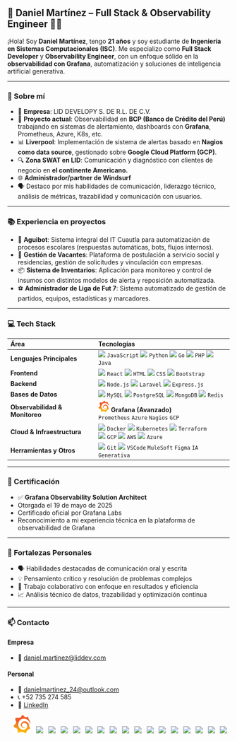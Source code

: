 ## 🧠 Daniel Martínez – Full Stack & Observability Engineer 👨‍💻

¡Hola! Soy **Daniel Martínez**, tengo **21 años** y soy estudiante de **Ingeniería en Sistemas Computacionales (ISC)**. Me especializo como **Full Stack Developer** y **Observability Engineer**, con un enfoque sólido en la **observabilidad con Grafana**, automatización y soluciones de inteligencia artificial generativa.

---

### 🚀 Sobre mí

* 🏢 **Empresa**: LID DEVELOPY S. DE R.L. DE C.V.
* 💼 **Proyecto actual**: Observabilidad en **BCP (Banco de Crédito del Perú)** trabajando en sistemas de alertamiento, dashboards con **Grafana**, Prometheus, Azure, K8s, etc.
* 📊 **Liverpool**: Implementación de sistema de alertas basado en **Nagios como data source**, gestionado sobre **Google Cloud Platform (GCP)**.
* 🔍 **Zona SWAT en LID**: Comunicación y diagnóstico con clientes de negocio en **el continente Americano.**
* 🌐 **Administrador/partner de Windsurf**
* 🗣️ Destaco por mis habilidades de comunicación, liderazgo técnico, análisis de métricas, trazabilidad y comunicación con usuarios.

---

### 📚 Experiencia en proyectos

* 🤖 **Aguibot**: Sistema integral del IT Cuautla para automatización de procesos escolares (respuestas automáticas, bots, flujos internos).
* 💼 **Gestión de Vacantes**: Plataforma de postulación a servicio social y residencias, gestión de solicitudes y vinculación con empresas.
* 📦 **Sistema de Inventarios**: Aplicación para monitoreo y control de insumos con distintos modelos de alerta y reposición automatizada.
* ⚽ **Administrador de Liga de Fut 7**: Sistema automatizado de gestión de partidos, equipos, estadísticas y marcadores.

---

### 💻 Tech Stack

| Área | Tecnologías |
| :--- | :--- |
| **Lenguajes Principales** | <img src="https://cdn.jsdelivr.net/gh/devicons/devicon/icons/javascript/javascript-original.svg" width="25"/> `JavaScript` <img src="https://cdn.jsdelivr.net/gh/devicons/devicon/icons/python/python-original.svg" width="25"/> `Python` <img src="https://cdn.jsdelivr.net/gh/devicons/devicon/icons/go/go-original.svg" width="25"/> `Go` <img src="https://cdn.jsdelivr.net/gh/devicons/devicon/icons/php/php-original.svg" width="25"/> `PHP` <img src="https://cdn.jsdelivr.net/gh/devicons/devicon/icons/java/java-original.svg" width="25"/> `Java` |
| **Frontend** | <img src="https://cdn.jsdelivr.net/gh/devicons/devicon/icons/react/react-original.svg" width="25"/> `React` <img src="https://cdn.jsdelivr.net/gh/devicons/devicon/icons/html5/html5-original.svg" width="25"/> `HTML` <img src="https://cdn.jsdelivr.net/gh/devicons/devicon/icons/css3/css3-original.svg" width="25"/> `CSS` <img src="https://cdn.jsdelivr.net/gh/devicons/devicon/icons/bootstrap/bootstrap-original.svg" width="25"/> `Bootstrap` |
| **Backend** | <img src="https://cdn.jsdelivr.net/gh/devicons/devicon/icons/nodejs/nodejs-original.svg" width="25"/> `Node.js` <img src="https://cdn.jsdelivr.net/gh/devicons/devicon/icons/laravel/laravel-plain.svg" width="25"/> `Laravel` <img src="https://cdn.jsdelivr.net/gh/devicons/devicon/icons/express/express-original.svg" width="25"/> `Express.js` |
| **Bases de Datos** | <img src="https://cdn.jsdelivr.net/gh/devicons/devicon/icons/mysql/mysql-original.svg" width="25"/> `MySQL` <img src="https://cdn.jsdelivr.net/gh/devicons/devicon/icons/postgresql/postgresql-original.svg" width="25"/> `PostgreSQL` <img src="https://cdn.jsdelivr.net/gh/devicons/devicon/icons/mongodb/mongodb-original.svg" width="25"/> `MongoDB` <img src="https://cdn.jsdelivr.net/gh/devicons/devicon/icons/redis/redis-original.svg" width="25"/> `Redis` |
| **Observabilidad & Monitoreo** | <img src="https://raw.githubusercontent.com/grafana/grafana/main/public/img/grafana_icon.svg" width="25"/> **Grafana (Avanzado)** <br> `Prometheus` `Azure` `Nagios` `GCP`|
| **Cloud & Infraestructura** | <img src="https://cdn.jsdelivr.net/gh/devicons/devicon/icons/docker/docker-original.svg" width="25"/> `Docker` <img src="https://cdn.jsdelivr.net/gh/devicons/devicon/icons/kubernetes/kubernetes-plain.svg" width="25"/> `Kubernetes` <img src="https://cdn.jsdelivr.net/gh/devicons/devicon/icons/terraform/terraform-original.svg" width="25"/> `Terraform` <br> <img src="https://cdn.jsdelivr.net/gh/devicons/devicon/icons/googlecloud/googlecloud-original.svg" width="25"/> `GCP` <img src="https://cdn.jsdelivr.net/gh/devicons/devicon/icons/amazonwebservices/amazonwebservices-original.svg" width="25"/> `AWS` <img src="https://cdn.jsdelivr.net/gh/devicons/devicon/icons/azure/azure-original.svg" width="25"/> `Azure` |
| **Herramientas y Otros** | <img src="https://cdn.jsdelivr.net/gh/devicons/devicon/icons/git/git-original.svg" width="25"/> `Git` <img src="https://cdn.jsdelivr.net/gh/devicons/devicon/icons/vscode/vscode-original.svg" width="25"/> `VSCode` `MuleSoft` `Figma` `IA Generativa` |

---

### 🏅 Certificación

* ✅ **Grafana Observability Solution Architect**
* Otorgada el 19 de mayo de 2025
* Certificado oficial por Grafana Labs
* Reconocimiento a mi experiencia técnica en la plataforma de observabilidad de Grafana

---

### 🎯 Fortalezas Personales

* 🗣️ Habilidades destacadas de comunicación oral y escrita
* 💡 Pensamiento crítico y resolución de problemas complejos
* 🤝 Trabajo colaborativo con enfoque en resultados y eficiencia
* 📈 Análisis técnico de datos, trazabilidad y optimización continua

---

### 📫 Contacto

#### Empresa

* 📧 [daniel.martinez@liddev.com](mailto:daniel.martinez@liddev.com)

#### Personal

* 📧 [danielmartinez_24@outlook.com](mailto:danielmartinez_24@outlook.com)
* 📞 +52 735 274 585
* 🔗 [LinkedIn](https://www.linkedin.com/in/daniel-martinez-789bb2265)


<p align="center">
  <img src="https://raw.githubusercontent.com/grafana/grafana/main/public/img/grafana_icon.svg" width="40"/>
  <img src="https://cdn.jsdelivr.net/gh/devicons/devicon/icons/git/git-original.svg" width="40"/>
  <img src="https://cdn.jsdelivr.net/gh/devicons/devicon/icons/vscode/vscode-original.svg" width="40"/>
  <img src="https://cdn.jsdelivr.net/gh/devicons/devicon/icons/css3/css3-original.svg" width="40"/>
  <img src="https://cdn.jsdelivr.net/gh/devicons/devicon/icons/javascript/javascript-original.svg" width="40"/>
  <img src="https://cdn.jsdelivr.net/gh/devicons/devicon/icons/python/python-original.svg" width="40"/>
  <img src="https://cdn.jsdelivr.net/gh/devicons/devicon/icons/php/php-original.svg" width="40"/>
  <img src="https://cdn.jsdelivr.net/gh/devicons/devicon/icons/java/java-original.svg" width="40"/>
  <img src="https://cdn.jsdelivr.net/gh/devicons/devicon/icons/cplusplus/cplusplus-original.svg" width="40"/>
  <img src="https://cdn.jsdelivr.net/gh/devicons/devicon/icons/mysql/mysql-original.svg" width="40"/>
  <img src="https://cdn.jsdelivr.net/gh/devicons/devicon/icons/postgresql/postgresql-original.svg" width="40"/>
  <img src="https://cdn.jsdelivr.net/gh/devicons/devicon/icons/mongodb/mongodb-original.svg" width="40"/>
  <img src="https://cdn.jsdelivr.net/gh/devicons/devicon/icons/docker/docker-original.svg" width="40"/>
  <img src="https://cdn.jsdelivr.net/gh/devicons/devicon/icons/kubernetes/kubernetes-plain.svg" width="40"/>
  <img src="https://cdn.jsdelivr.net/gh/devicons/devicon/icons/terraform/terraform-original.svg" width="40"/>
  <img src="https://cdn.jsdelivr.net/gh/devicons/devicon/icons/googlecloud/googlecloud-original.svg" width="40"/>
  <img src="https://cdn.jsdelivr.net/gh/devicons/devicon/icons/azure/azure-original.svg" width="40"/>
</p>
